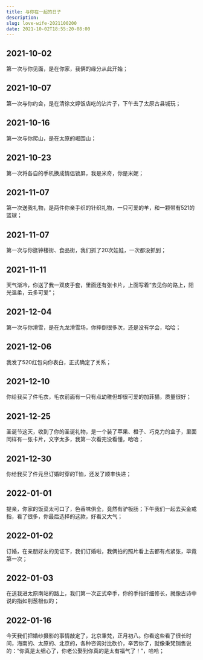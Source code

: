 ```yaml
---
title: 与你在一起的日子
description: 
slug: love-wife-2021100200
date: 2021-10-02T18:55:20-08:00
---
```

## 2021-10-02

第一次与你见面，是在你家，我俩的缘分从此开始；

## 2021-10-07

第一次与你约会，是在清徐文婷饭店吃的沾片子，下午去了太原古县城玩；

## 2021-10-16

第一次与你爬山，是在太原的崛围山； 

## 2021-10-23

第一次将各自的手机换成情侣锁屏，我是米奇，你是米妮；

## 2021-11-07

第一次送我礼物，是两件你亲手织的针织礼物，一只可爱的羊，和一颗带有521的篮球；

## 2021-11-07

第一次与你逛钟楼街、食品街，我们抓了20次娃娃，一次都没抓到；

## 2021-11-11

天气渐冷，你送了我一双皮手套，里面还有张卡片，上面写着“去见你的路上，阳光温柔，云多可爱”；

## 2021-12-04

第一次与你滑雪，是在九龙滑雪场，你摔倒很多次，还是没有学会，哈哈；

## 2021-12-06

我发了520红包向你表白，正式确定了关系；

## 2021-12-10

你给我买了件毛衣，毛衣前面有一只有点幼稚但却很可爱的加菲猫，质量很好；

## 2021-12-25

圣诞节这天，收到了你的圣诞礼物，是一个装了苹果、橙子、巧克力的盒子，里面同样有一张卡片，文字太多，我第一次看完没看懂，哈哈；

## 2021-12-30

你给我买了件元旦订婚时穿的T恤，还发了顺丰快递；

## 2022-01-01

提亲，你家的饭菜太可口了，色香味俱全，竟然有驴板肠；下午我们一起去买金戒指，看了很多，你最后选择的这款，好看又大气；

## 2022-01-02

订婚，在亲朋好友的见证下，我们订婚啦，我俩拍的照片看上去都有点紧张，毕竟第一次；

## 2022-01-03

在送我进太原南站的路上，我们第一次正式牵手，你的手指纤细修长，就像古诗中说的指如削葱根似的；

## 2022-01-16

今天我们把婚纱摄影的事情敲定了，北京秉梵，正月初八。你看这些看了很长时间，海南的、太原的、北京的，各种咨询对比砍价，辛苦你了，就像秉梵销售说的：“你真是太细心了，你老公娶到你真的是太有福气了！”，哈哈；